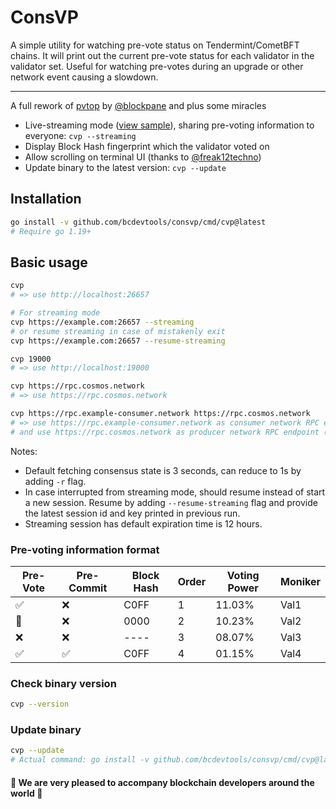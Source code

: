 # ConsVP
A simple utility for watching pre-vote status on Tendermint/CometBFT chains. It will print out the current pre-vote status for each validator in the validator set. Useful for watching pre-votes during an upgrade or other network event causing a slowdown.
___
A full rework of [pvtop](https://github.com/blockpane/pvtop) by [@blockpane](https://github.com/blockpane) and plus some miracles
- Live-streaming mode ([view sample](https://cvp.bcdev.tools/pvtop/sample-chain-1_AAAAAAAAAAAAAAAAAAAAAAAAAAAAAAAAAAAAAAAAAAAAAAAAAAAAAAAAAAAAAAAA)), sharing pre-voting information to everyone: `cvp --streaming`
- Display Block Hash fingerprint which the validator voted on
- Allow scrolling on terminal UI (thanks to [@freak12techno](https://github.com/freak12techno))
- Update binary to the latest version: `cvp --update`

## Installation
```bash
go install -v github.com/bcdevtools/consvp/cmd/cvp@latest
# Require go 1.19+
```

## Basic usage
```bash
cvp
# => use http://localhost:26657

# For streaming mode
cvp https://example.com:26657 --streaming
# or resume streaming in case of mistakenly exit
cvp https://example.com:26657 --resume-streaming
```

```bash
cvp 19000
# => use http://localhost:19000
```

```bash
cvp https://rpc.cosmos.network
# => use https://rpc.cosmos.network
```

```bash
cvp https://rpc.example-consumer.network https://rpc.cosmos.network
# => use https://rpc.example-consumer.network as consumer network RPC endpoint
# and use https://rpc.cosmos.network as producer network RPC endpoint (typically Cosmos Hub)
```

Notes:
- Default fetching consensus state is 3 seconds, can reduce to 1s by adding `-r` flag.
- In case interrupted from streaming mode, should resume instead of start a new session. Resume by adding `--resume-streaming` flag and provide the latest session id and key printed in previous run.
- Streaming session has default expiration time is 12 hours.

### Pre-voting information format
| Pre-Vote | Pre-Commit | Block Hash | Order | Voting Power | Moniker |
|----------|----------------|------------|-------|--------------|---------|
| ✅        | ❌              | C0FF       | 1     | 11.03%       | Val1    |
| 🤷       | ❌              | 0000       | 2     | 10.23%       | Val2    |
| ❌        | ❌              | ----       | 3     | 08.07%       | Val3    |
| ✅        | ✅              | C0FF       | 4     | 01.15%       | Val4    |

### Check binary version
```bash
cvp --version
```

### Update binary
```bash
cvp --update
# Actual command: go install -v github.com/bcdevtools/consvp/cmd/cvp@latest
```

#### 🌟 We are very pleased to accompany blockchain developers around the world 🌟